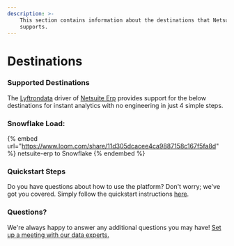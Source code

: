 ```yaml
---
description: >-
    This section contains information about the destinations that Netsuite Erp
    supports.
---
```


# Destinations

### Supported Destinations

The [Lyftrondata](https://www.lyftrondata.com/) driver of [Netsuite Erp](https://www.lyftrondata.com/integration/netsuite-erp/) provides support for the below destinations for instant analytics with no engineering in just 4 simple steps.

### Snowflake Load:

{% embed url="https://www.loom.com/share/11d305dcacee4ca9887158c167f5fa8d" %}
netsuite-erp to Snowflake
{% endembed %}

### Quickstart Steps

Do you have questions about how to use the platform? Don't worry; we've got you covered. Simply follow the quickstart instructions [here](../../../quickstart-steps.md).

### Questions? <a href="#questions" id="questions"></a>

We're always happy to answer any additional questions you may have! [Set up a meeting with our data experts.](https://www.lyftrondata.com/book-a-meeting/)
